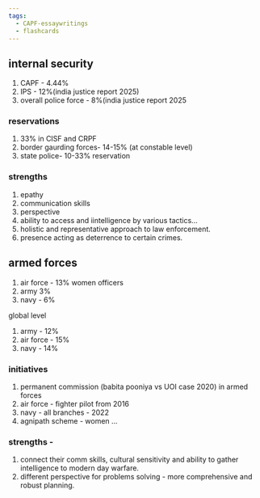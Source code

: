 ```yaml
---
tags:
  - CAPF-essaywritings
  - flashcards
---
```

## internal security

1. CAPF - 4.44%
2. IPS - 12%(india justice report 2025)
3. overall police force - 8%(india justice report 2025

### reservations

1. 33% in CISF and CRPF
2. border gaurding forces- 14-15% (at constable level)
3. state police- 10-33% reservation

### strengths

1. epathy
2. communication skills
3. perspective
4. ability to access and iintelligence by various tactics…
5. holistic and representative approach to law enforcement.
6. presence acting as deterrence to certain crimes.

  

## armed forces

1. air force - 13% women officers
2. army 3%
3. navy - 6%

global level

1. army - 12%
2. air force - 15%
3. navy - 14%

### initiatives

1. permanent commission (babita pooniya vs UOI case 2020) in armed forces
2. air force - fighter pilot from 2016
3. navy - all branches - 2022
4. agnipath scheme - women …

  

### strengths -

1. connect their comm skills, cultural sensitivity and ability to gather intelligence to modern day warfare.
2. different perspective for problems solving - more comprehensive and robust planning.